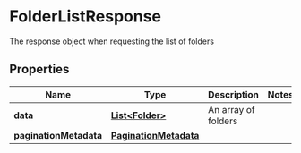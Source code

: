 

# FolderListResponse

The response object when requesting the list of folders

## Properties

| Name | Type | Description | Notes |
|------------ | ------------- | ------------- | -------------|
|**data** | [**List&lt;Folder&gt;**](Folder.md) | An array of folders |  |
|**paginationMetadata** | [**PaginationMetadata**](PaginationMetadata.md) |  |  |



